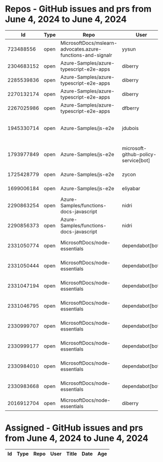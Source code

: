 # Repos - GitHub issues and prs from June 4, 2024 to June 4, 2024
|Id|Type|Repo|User|Title|Date|Age|
|--|--|--|--|--|--|--|
|723488556|open|MicrosoftDocs/mslearn-advocates.azure-functions-and-signalr|yysun| [connection.send vs axios](https://api.github.com/repos/MicrosoftDocs/mslearn-advocates.azure-functions-and-signalr/issues/16)|2020-10-16T19:42:14Z|1327|
|2304683152|open|Azure-Samples/azure-typescript-e2e-apps|diberry| [README updates](https://api.github.com/repos/Azure-Samples/azure-typescript-e2e-apps/issues/66)|2024-05-19T16:20:09Z|16|
|2285539836|open|Azure-Samples/azure-typescript-e2e-apps|diberry| [Azure SQL quickstarts](https://api.github.com/repos/Azure-Samples/azure-typescript-e2e-apps/issues/64)|2024-05-08T12:58:54Z|27|
|2270132174|open|Azure-Samples/azure-typescript-e2e-apps|diberry| [Assistant function call](https://api.github.com/repos/Azure-Samples/azure-typescript-e2e-apps/issues/63)|2024-04-29T22:58:49Z|36|
|2267025986|open|Azure-Samples/azure-typescript-e2e-apps|dfberry| [Convert eslintignore to eslint "ignores" property](https://api.github.com/repos/Azure-Samples/azure-typescript-e2e-apps/issues/62)|2024-04-27T13:52:38Z|38|
|1945330714|open|Azure-Samples/js-e2e|jdubois| [This repo doesn't meet the "durable ownership minimums" for Microsoft compliance](https://api.github.com/repos/Azure-Samples/js-e2e/issues/55)|2023-10-16T14:19:48Z|232|
|1793977849|open|Azure-Samples/js-e2e|microsoft-github-policy-service[bot]| [FabricBot: Onboarding to GitOps.ResourceManagement because of FabricBot decommissioning](https://api.github.com/repos/Azure-Samples/js-e2e/issues/54)|2023-07-07T18:01:49Z|333|
|1725428779|open|Azure-Samples/js-e2e|zycon| [Method changed to beginStart](https://api.github.com/repos/Azure-Samples/js-e2e/issues/53)|2023-05-25T09:20:31Z|376|
|1699006184|open|Azure-Samples/js-e2e|eliyabar| [Update create-vm.js](https://api.github.com/repos/Azure-Samples/js-e2e/issues/52)|2023-05-07T10:47:32Z|394|
|2290863254|open|Azure-Samples/functions-docs-javascript|nidri| [Update README.md to update references to http triggers](https://api.github.com/repos/Azure-Samples/functions-docs-javascript/issues/9)|2024-05-11T11:56:21Z|24|
|2290856373|open|Azure-Samples/functions-docs-javascript|nidri| [Update httpTriggerRoute.js to use 'context' instead of 'console' for …](https://api.github.com/repos/Azure-Samples/functions-docs-javascript/issues/8)|2024-05-11T11:47:20Z|24|
|2331050774|open|MicrosoftDocs/node-essentials|dependabot[bot]| [chore(deps-dev): bump eslint from 8.57.0 to 9.4.0 in /nodejs-debug](https://api.github.com/repos/MicrosoftDocs/node-essentials/issues/117)|2024-06-03T12:39:04Z|1|
|2331050444|open|MicrosoftDocs/node-essentials|dependabot[bot]| [chore(deps-dev): bump prettier from 3.2.4 to 3.3.0 in /nodejs-debug](https://api.github.com/repos/MicrosoftDocs/node-essentials/issues/116)|2024-06-03T12:38:53Z|1|
|2331047194|open|MicrosoftDocs/node-essentials|dependabot[bot]| [chore(deps-dev): bump prettier from 3.2.4 to 3.3.0 in /nodejs-files](https://api.github.com/repos/MicrosoftDocs/node-essentials/issues/115)|2024-06-03T12:37:22Z|1|
|2331046795|open|MicrosoftDocs/node-essentials|dependabot[bot]| [chore(deps-dev): bump eslint from 8.57.0 to 9.4.0 in /nodejs-files](https://api.github.com/repos/MicrosoftDocs/node-essentials/issues/114)|2024-06-03T12:37:10Z|1|
|2330999707|open|MicrosoftDocs/node-essentials|dependabot[bot]| [chore(deps-dev): bump eslint from 8.57.0 to 9.4.0 in /nodejs-http](https://api.github.com/repos/MicrosoftDocs/node-essentials/issues/113)|2024-06-03T12:18:09Z|1|
|2330999177|open|MicrosoftDocs/node-essentials|dependabot[bot]| [chore(deps-dev): bump prettier from 3.2.5 to 3.3.0 in /nodejs-http](https://api.github.com/repos/MicrosoftDocs/node-essentials/issues/112)|2024-06-03T12:17:58Z|1|
|2330984010|open|MicrosoftDocs/node-essentials|dependabot[bot]| [chore(deps-dev): bump eslint from 8.57.0 to 9.4.0 in /nodejs-intro](https://api.github.com/repos/MicrosoftDocs/node-essentials/issues/111)|2024-06-03T12:11:32Z|1|
|2330983668|open|MicrosoftDocs/node-essentials|dependabot[bot]| [chore(deps-dev): bump prettier from 3.2.4 to 3.3.0 in /nodejs-intro](https://api.github.com/repos/MicrosoftDocs/node-essentials/issues/110)|2024-06-03T12:11:22Z|1|
|2016912704|open|MicrosoftDocs/node-essentials|diberry| [Best practice for updates](https://api.github.com/repos/MicrosoftDocs/node-essentials/issues/47)|2023-11-29T15:58:58Z|188|
# Assigned - GitHub issues and prs from June 4, 2024 to June 4, 2024
|Id|Type|Repo|User|Title|Date|Age|
|--|--|--|--|--|--|--|
